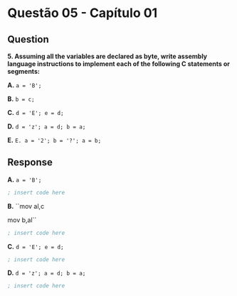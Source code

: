 # Questão 05 - Capítulo 01

## Question

**<p>5. Assuming all the variables are declared as byte, write assembly language instructions to implement each of the following C statements or segments:</p>**
**<p>A.** ``a = 'B';``</p>
**<p>B.** ``b = c;``</p>
**<p>C.** ``d = 'E'; e = d;``</p>
**<p>D.** ``d = 'z'; a = d; b = a;``</p>
**<p>E.** ``E. a = '2'; b = '?'; a = b;``</p>

## Response

**<p>A.** ``a = 'B';``</p>

```asm
; insert code here
```

**<p>B.** ``mov al,c

mov b,al``</p>

```asm
; insert code here
```

**<p>C.** ``d = 'E'; e = d;``</p>

```asm
; insert code here
```

**<p>D.** ``d = 'z'; a = d; b = a;``</p>

```asm
; insert code here
```
